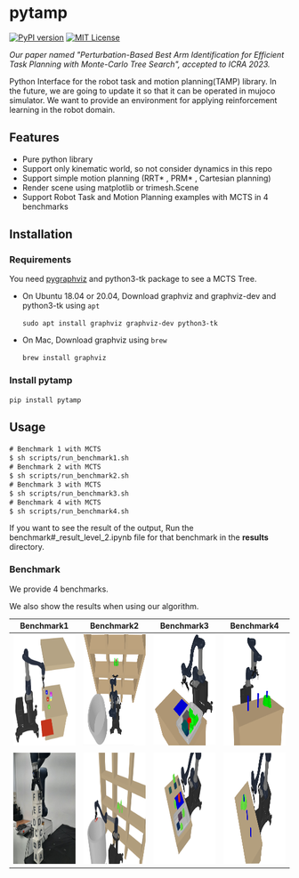 # pytamp

[![PyPI version](https://badge.fury.io/py/pytamp.svg)](https://badge.fury.io/py/pytamp)  [![MIT License](http://img.shields.io/badge/license-MIT-blue.svg?style=flat)](LICENSE)

*Our paper named "Perturbation-Based Best Arm Identification for Efficient Task Planning with Monte-Carlo Tree Search", accepted to ICRA 2023.*

Python Interface for the robot task and motion planning(TAMP) library.
In the future, we are going to update it so that it can be operated in mujoco simulator.
We want to provide an environment for applying reinforcement learning in the robot domain.

## Features

- Pure python library
- Support only kinematic world, so not consider dynamics in this repo
- Support simple motion planning (RRT* , PRM* , Cartesian planning)
- Render scene using matplotlib or trimesh.Scene
- Support Robot Task and Motion Planning examples with MCTS in 4 benchmarks

## Installation

### Requirements

You need [pygraphviz](https://github.com/pygraphviz/pygraphviz) and python3-tk package to see a MCTS Tree.

- On Ubuntu 18.04 or 20.04, Download graphviz and graphviz-dev and python3-tk using  `apt`

  `sudo apt install graphviz graphviz-dev python3-tk`

- On Mac, Download graphviz using `brew`

  `brew install graphviz`

### Install pytamp

~~~
pip install pytamp
~~~

## Usage

~~~shell
# Benchmark 1 with MCTS
$ sh scripts/run_benchmark1.sh
# Benchmark 2 with MCTS
$ sh scripts/run_benchmark2.sh
# Benchmark 3 with MCTS
$ sh scripts/run_benchmark3.sh
# Benchmark 4 with MCTS
$ sh scripts/run_benchmark4.sh
~~~

If you want to see the result of the output,  Run the benchmark#_result_level_2.ipynb file for that benchmark in the **results** directory.


### Benchmark

We provide 4 benchmarks.

We also show the results when using our algorithm.

|                          Benchmark1                          |                          Benchmark2                          |                          Benchmark3                          |                          Benchmark4                          |
| :----------------------------------------------------------: | :----------------------------------------------------------: | :----------------------------------------------------------: | :----------------------------------------------------------: |
| <img src="img/Benchmark1_Init.png" width="300" height="200"/> | <img src="img/Benchmark2_Init.png" width="300" height="200"/> | <img src="img/Benchmark3_Init.png" width="300" height="200"/> | <img src="img/Benchmark4_Init.png" width="300" height="200"/> |
|                                                              |                                                              |                                                              |                                                              |
| <img src="img/Benchmark1_result.png" width="300" height="200"/> | <img src="img/Benchmark2_result.png" width="300" height="200"/> | <img src="img/Benchmark3_result.png" width="300" height="200"/> | <img src="img/Benchmark4_result_2.png" width="300" height="200"/> |

